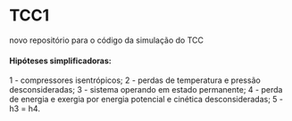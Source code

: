 # TCC1
novo repositório para o código da simulação do TCC 

#### Hipóteses simplificadoras:
1 - compressores isentrópicos;
2 - perdas de temperatura e pressão desconsideradas; 
3 - sistema operando em estado permanente; 
4 - perda de energia e exergia por energia potencial e cinética desconsideradas; 
5 - h3 = h4.
